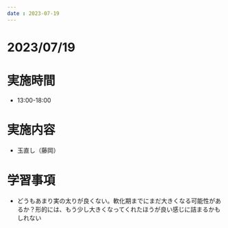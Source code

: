 ```yaml
---
date : 2023-07-19
---
```


# 2023/07/19

# 実施時間
- 13:00-18:00

# 実施内容
- 玉直し（藤岡）

# 学習事項
- どうもあまり実の太りが良くない。軟化期までにまだ大きくなる可能性があるか？形的には、もう少し大きくなってくれたほうが良い感じに詰まるかもしれない